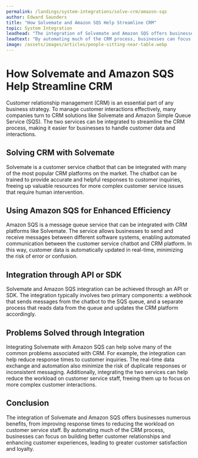 ```yaml
---
permalink: /landings/system-integrations/solve-crm/amazon-sqs
author: Edward Saunders
title: "How Solvemate and Amazon SQS Help Streamline CRM"
topic: System Integration
leadhead: "The integration of Solvemate and Amazon SQS offers businesses numerous benefits, from improving response times to reducing the workload on customer service staff"
leadtext: "By automating much of the CRM process, businesses can focus on building better customer relationships and enhancing customer experiences, leading to greater customer satisfaction and loyalty."
image: /assets/images/articles/people-sitting-near-table.webp
---
```

<div class="arttext">  <h1>How Solvemate and Amazon SQS Help Streamline CRM</h1>
  <p>Customer relationship management (CRM) is an essential part of any business strategy. To manage customer interactions effectively, many companies turn to CRM solutions like Solvemate and Amazon Simple Queue Service (SQS). The two services can be integrated to streamline the CRM process, making it easier for businesses to handle customer data and interactions.</p>
  <h2>Solving CRM with Solvemate</h2>
  <p>Solvemate is a customer service chatbot that can be integrated with many of the most popular CRM platforms on the market. The chatbot can be trained to provide accurate and helpful responses to customer inquiries, freeing up valuable resources for more complex customer service issues that require human intervention.</p>
  <h2>Using Amazon SQS for Enhanced Efficiency</h2>
  <p>Amazon SQS is a message queue service that can be integrated with CRM platforms like Solvemate. The service allows businesses to send and receive messages between different software systems, enabling automated communication between the customer service chatbot and CRM platform. In this way, customer data is automatically updated in real-time, minimizing the risk of error or confusion.</p>
  <h2>Integration through API or SDK</h2>
  <p>Solvemate and Amazon SQS integration can be achieved through an API or SDK. The integration typically involves two primary components: a webhook that sends messages from the chatbot to the SQS queue, and a separate process that reads data from the queue and updates the CRM platform accordingly.</p>
  <h2>Problems Solved through Integration</h2>
  <p>Integrating Solvemate with Amazon SQS can help solve many of the common problems associated with CRM. For example, the integration can help reduce response times to customer inquiries. The real-time data exchange and automation also minimize the risk of duplicate responses or inconsistent messaging. Additionally, integrating the two services can help reduce the workload on customer service staff, freeing them up to focus on more complex customer interactions.</p>
  <h2>Conclusion</h2>
  <p>The integration of Solvemate and Amazon SQS offers businesses numerous benefits, from improving response times to reducing the workload on customer service staff. By automating much of the CRM process, businesses can focus on building better customer relationships and enhancing customer experiences, leading to greater customer satisfaction and loyalty.</p>
</div>